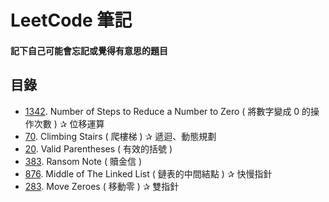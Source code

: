 # LeetCode 筆記

#### 記下自己可能會忘記或覺得有意思的題目

## 目錄

* [1342](1342.md). Number of Steps to Reduce a Number to Zero ( 將數字變成 0 的操作次數 ) ✰ 位移運算
* [70](70.md). Climbing Stairs ( 爬樓梯 ) ✰ 遞迴、動態規劃
* [20](20.md). Valid Parentheses ( 有效的括號 )
* [383](383.md). Ransom Note ( 贖金信 )
* [876](876.md). Middle of The Linked List ( 鏈表的中間結點 ) ✰ 快慢指針
* [283](283.md). Move Zeroes ( 移動零 ) ✰ 雙指針
